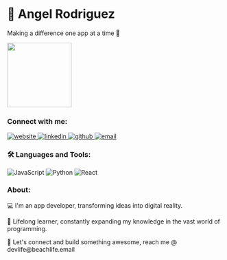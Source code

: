 <div align="">
  <h1>👋 Angel Rodriguez</h1>
  <p>Making a difference one app at a time 🚀</p>
  <p>
    <img src="https://res.cloudinary.com/angelrodriguez/image/upload/v1680185483/bitmojime.png" width="150">
  </p>
  <h3>Connect with me:</h3>
  <p>
    <a href="https://www.angelrod.dev/" target="_blank" title="angelrod.dev">
      <img src="https://img.icons8.com/bubbles/64/undefined/domain.png" alt="website">
    </a>
    <a href="https://www.linkedin.com/in/angelrodriguezlead/" target="_blank" title="LinkedIn">
      <img src="https://img.icons8.com/bubbles/64/undefined/linkedin.png" alt="linkedin">
    </a>
    <a href="https://github.com/angelr1076" target="_blank" title="Github">
      <img src="https://img.icons8.com/bubbles/64/undefined/github.png" alt="github">
    </a>
    <a href="mailto:angelrod@beachlife.email" target="_blank" title="email">
      <img src="https://img.icons8.com/bubbles/64/undefined/email.png" alt="email">
    </a>
  </p>
  <!-- Icons by icons8.com <https://icons8.com/icons/bubbles> -->
  <h3>🛠️ Languages and Tools:</h3>
  <p>
    <img src="https://img.shields.io/badge/JavaScript-yellow?style=for-the-badge&logo=javascript&logoColor=black" alt="JavaScript"/>
    <img src="https://img.shields.io/badge/Python-green?style=for-the-badge&logo=python&logoColor=black" alt="Python"/>
    <img src="https://img.shields.io/badge/React-blue?style=for-the-badge&logo=react&logoColor=white" alt="React"/>
    <!-- Add more languages and tools here -->
  </p>
  <h3>About:</h3>
  <div>
    <p>💻 I'm an app developer, transforming ideas into digital reality.</p>
    <p>🌱 Lifelong learner, constantly expanding my knowledge in the vast world of programming.</p>
    <p>🌴 Let's connect and build something awesome, reach me @ devlife@beachlife.email</p>
  </div>
</div>
